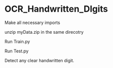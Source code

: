 # OCR_Handwritten_DIgits

Make all necessary imports

unzip myData.zip in the same direcotry

Run Train.py

Run Test.py

Detect any clear handwritten digit.
